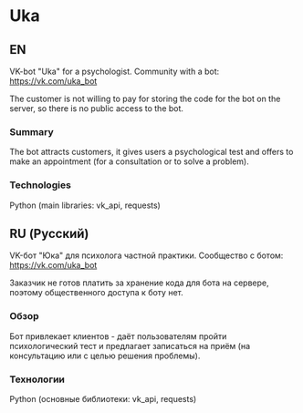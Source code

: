 # Uka

## EN

VK-bot "Uka" for a psychologist.
Community with a bot: https://vk.com/uka_bot

The customer is not willing to pay for storing the code for the bot on the server, so there is no public access to the bot.

### Summary
The bot attracts customers, it gives users a psychological test and offers to make an appointment (for a consultation or to solve a problem).

### Technologies
Python (main libraries: vk_api, requests)

## RU (Русский)

VK-бот "Юка" для психолога частной практики.
Сообщество с ботом: https://vk.com/uka_bot

Заказчик не готов платить за хранение кода для бота на сервере, поэтому общественного доступа к боту нет.

### Обзор
Бот привлекает клиентов - даёт пользователям пройти психологический тест и предлагает записаться на приём (на консультацию или с целью решения проблемы).

### Технологии
Python (основные библиотеки: vk_api, requests)
